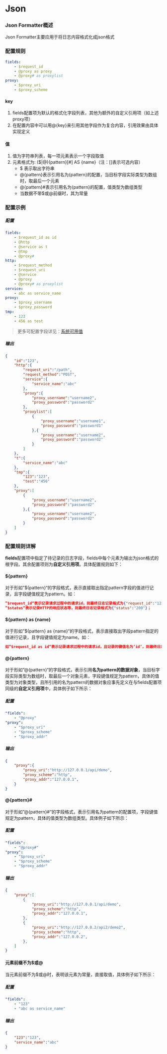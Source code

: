 # Json

### **Json Formatter概述**

Json Formatter主要应用于将日志内容格式化成json格式

### 配置规则

```yaml
fields:
    - $request_id
    - @proxy as proxy
    - @proxy# as proxylist
proxy:
    - $proxy_uri
    - $proxy_scheme
```

#### key

1. fields配置项为默认的格式化字段列表，其他为额外的自定义引用项（如上述proxy项）
2. 在配置内容中可以用@{key}来引用其他字段作为复合内容，引用效果由具体实现定义

#### 值

1. 值为字符串列表，每一项元素表示一个字段取值
2. 元素格式为: ($|@){pattern}[#] AS {name}（注：[]表示可选内容）
   - $ 表示取出字符串
   - @{pattern}表示引用名为{pattern}的配置，当目标字段实际类型为数组时，取最后一个元素
   - @{pattern}#表示引用名为{pattern}的配置，值类型为数组类型
   - 当数据不带$或@前缀时，其为常量

### 配置示例

##### 配置

```yaml
fields:
    - $request_id as id
    - @http
    - @service as t
    - @tmp
    - @proxy#
http:
    - $request_method
    - $request_uri
    - @service
    - @proxy
    - @proxy# as proxylist
service:
    - abc as service_name
proxy:
    - $proxy_username
    - $proxy_password
tmp:
    - 123
    - 456 as test
```

> 更多可配置字段详见：[系统可用值](/docs/formatter/system_valid.md)

##### 输出

```json
{
    "id":"123",
    "http":{
        "request_uri":"/path",
        "request_method":"POST",
        "service":{
            "service_name":"abc"
        },
        "proxy":{
            "proxy_username":"username2",
            "proxy_password":"password2"
        },
        "proxylist":[
            {
                "proxy_username":"username1",
                "proxy_password":"password1"
            },{
                "proxy_username":"username2",
                "proxy_password":"password2"
            }
        ]
    },
    "t":{
        "service_name":"abc"
    },
    "tmp":{
        "123":"123",
        "test":"456"
    },
    "proxy":[
        {
            "proxy_username":"username2",
            "proxy_password":"password2"
        },{
            "proxy_username":"username2",
            "proxy_password":"password2"
        }
    ]
}
```



### 配置规则详解

**fields**配置项中指定了待记录的日志字段，fields中每个元素为输出为json格式的根字段。其余配置项则为**自定义引用项**。具体配置规则如下：

#### ${pattern}

对于形如”${pattern}“的字段格式，表示直接取出指定pattern字段的值进行记录，且字段键值规定为pattern。如：

```json
”$request_id“表示记录请求过程中的请求id，则最终日志记录格式为{"request_id":"123456"}；
”$status“表示记录HTTP的响应状态等，则最终日志记录格式为{"status":"200"}；
```

#### ${pattern} as {name}

对于形如”${pattern} as {name}“的字段格式，表示直接取出字段pattern指定的值进行记录，且字段键值规定为name。如：

```json
如”$request_id as id“表示记录请求过程中的请求id，且记录的键值名为‘id’，则最终日志记录格式为{"id":"123456"}；
```

#### @{pattern}

对于形如”@{pattern}“的字段格式，表示引用**名为pattern的数据对象**，当目标字段实际类型为数组时，取最后一个对象元素，字段键值规定为pattern，具体的值类型为对象类型，且所引用的名为pattern的数据对象应事先定义在与fields配置项同级的**自定义引用项**中，具体例子如下所示：

##### 配置

```yaml
"fields":
	- "@proxy"
"proxy":
	- "$proxy_uri"
	- "$proxy_scheme"
	- "$proxy_addr"
```

##### 输出

```json
{
    "proxy":{
    	"proxy_uri":"http://127.0.0.1/api/demo",
        "proxy_scheme":"http",
        "proxy_addr":"127.0.0.1",
    }
}
```

#### @{pattern}#

对于形如”@{pattern}#“的字段格式，表示引用名为pattern的配置项，字段键值规定为pattern，具体的值类型为数组类型。具体例子如下所示：

##### 配置

```yaml
"fields":
	- "@proxy#"
"proxy":
	- "$proxy_uri"
	- "$proxy_scheme"
	- "$proxy_addr"
```

##### 输出

```json
{
    "proxy":[
        {
    		"proxy_uri":"http://127.0.0.1/api/demo",
        	"proxy_scheme":"http",
        	"proxy_addr":"127.0.0.1",
    	},
        {
    		"proxy_uri":"http://127.0.0.2/api2/demo2",
        	"proxy_scheme":"http",
        	"proxy_addr":"127.0.0.2",
    	},
    ]
}
```

#### 元素前缀不为$或@

当元素前缀不为$或@时，表明该元素为常量，直接取值，具体例子如下所示：

##### 配置

```yaml
"fields":
	- "123"
	- "abc as service_name"
```

##### 输出

```json
{
    "123":"123",
    "service_name":"abc"
}
```
